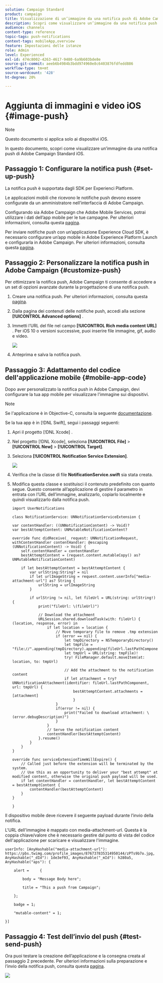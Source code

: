 ```yaml
---
solution: Campaign Standard
product: campaign
title: Visualizzazione di un’immagine da una notifica push di Adobe Campaign Standard
description: Scopri come visualizzare un’immagine da una notifica push di Adobe Campaign su un dispositivo iOS.
audience: channels
content-type: reference
topic-tags: push-notifications
context-tags: mobileApp,overview
feature: Impostazioni delle istanze
role: Admin
level: Experienced
exl-id: 474c8002-4263-4617-9480-6a9b603bde8e
source-git-commit: aeeb6b4984b3bdd974960e8c6403876fdfedd886
workflow-type: tm+mt
source-wordcount: '428'
ht-degree: 20%

---
```


# Aggiunta di immagini e video iOS {#image-push}

>[!NOTE]
>
>Questo documento si applica solo ai dispositivi iOS.

In questo documento, scopri come visualizzare un’immagine da una notifica push di Adobe Campaign Standard iOS.

## Passaggio 1: Configurare la notifica push {#set-up-push}

La notifica push è supportata dagli SDK per Experienci Platform.

Le applicazioni mobili che ricevono le notifiche push devono essere configurate da un amministratore nell’interfaccia di Adobe Campaign.

Configurando sia Adobe Campaign che Adobe Mobile Services, potrai utilizzare i dati dell’app mobile per le tue campagne. Per ulteriori informazioni, consulta questa [pagina](https://experienceleague.adobe.com/docs/campaign-standard/using/administrating/configuring-channels/configuring-a-mobile-application.html?lang=it).

Per inviare notifiche push con un’applicazione Experience Cloud SDK, è necessario configurare un’app mobile in Adobe Experience Platform Launch e configurarla in Adobe Campaign. Per ulteriori informazioni, consulta questa [pagina](https://docs.adobe.com/content/help/it-IT/campaign-standard/using/administrating/configuring-channels/configuring-a-mobile-application.html#ChannelspecificapplicationconfigurationinAdobeCampaign).

## Passaggio 2: Personalizzare la notifica push in Adobe Campaign {#customize-push}

Per ottimizzare la notifica push, Adobe Campaign ti consente di accedere a un set di opzioni avanzate durante la progettazione di una notifica push.

1. Creare una notifica push. Per ulteriori informazioni, consulta questa [pagina](../../channels/using/preparing-and-sending-a-push-notification.md).

1. Dalla pagina dei contenuti delle notifiche push, accedi alla sezione **[!UICONTROL Advanced options]** .

1. Immetti l’URL del file nel campo **[!UICONTROL Rich media content URL]** .
Per iOS 10 o versioni successive, puoi inserire file immagine, gif, audio e video.

   ![](assets/push_notif_advanced_6.png)

1. Anteprima e salva la notifica push.

## Passaggio 3: Adattamento del codice dell&#39;applicazione mobile {#mobile-app-code}

Dopo aver personalizzato la notifica push in Adobe Campaign, devi configurare la tua app mobile per visualizzare l&#39;immagine sui dispositivi.

>[!NOTE]
>
>Se l&#39;applicazione è in Objective-C, consulta la seguente [documentazione](https://experienceleague.adobe.com/docs/mobile-services/ios/messaging-ios/push-messaging/c-set-up-rich-push-notif-ios.html).

Se la tua app è in [!DNL Swift], segui i passaggi seguenti:

1. Apri il progetto [!DNL Xcode] .

1. Nel progetto [!DNL Xcode], seleziona **[!UICONTROL File]** > **[!UICONTROL New]** > **[!UICONTROL Target]**.

1. Seleziona **[!UICONTROL Notification Service Extension]**.

   ![](assets/push_notif_advanced_12.png)

1. Verifica che la classe di file **NotificationService.swift** sia stata creata.

1. Modifica questa classe e sostituisci il contenuto predefinito con quanto segue.
Questo consente all’applicazione di gestire il parametro in entrata con l’URL dell’immagine, analizzarlo, copiarlo localmente e quindi visualizzarlo dalla notifica push.

   ```
   import UserNotifications
   
   class NotificationService: UNNotificationServiceExtension {
   
   var contentHandler: ((UNNotificationContent) -> Void)?
   var bestAttemptContent: UNMutableNotificationContent?
   
   override func didReceive(_ request: UNNotificationRequest, withContentHandler contentHandler: @escaping (UNNotificationContent) -> Void) {
       self.contentHandler = contentHandler
       bestAttemptContent = (request.content.mutableCopy() as? UNMutableNotificationContent)
   
       if let bestAttemptContent = bestAttemptContent {
           var urlString:String? = nil
           if let urlImageString = request.content.userInfo["media-attachment-url"] as? String {
               urlString = urlImageString
           }
   
           if urlString != nil, let fileUrl = URL(string: urlString!) {
               print("fileUrl: \(fileUrl)")
   
               // Download the attachment
               URLSession.shared.downloadTask(with: fileUrl) { (location, response, error) in
                   if let location = location {
                       // Move temporary file to remove .tmp extension
                       if (error == nil) {
                           let tmpDirectory = NSTemporaryDirectory()
                           let tmpFile = "file://".appending(tmpDirectory).appending(fileUrl.lastPathComponent)
                           let tmpUrl = URL(string: tmpFile)!
                           try! FileManager.default.moveItem(at: location, to: tmpUrl)
   
                           // Add the attachment to the notification content
                           if let attachment = try? UNNotificationAttachment(identifier: fileUrl.lastPathComponent, url: tmpUrl) {
                               bestAttemptContent.attachments = [attachment]
                               }
                       }
                       if(error != nil) {
                           print("Failed to download attachment: \(error.debugDescription)")
                       }
                   }
                   // Serve the notification content
                   contentHandler(bestAttemptContent)
               }.resume()
           }
       }
   }
   
   override func serviceExtensionTimeWillExpire() {
       // Called just before the extension will be terminated by the system.
       // Use this as an opportunity to deliver your "best attempt" at modified content, otherwise the original push payload will be used.
       if let contentHandler = contentHandler, let bestAttemptContent = bestAttemptContent {
           contentHandler(bestAttemptContent)
       }
   }
   
   }
   ```

Il dispositivo mobile deve ricevere il seguente payload durante l’invio della notifica.

L&#39;URL dell&#39;immagine è mappato con media-attachment-url. Questa è la coppia chiave/valore che è necessario gestire dal punto di vista del codice dell&#39;applicazione per scaricare e visualizzare l&#39;immagine.

```
userInfo: [AnyHashable("media-attachment-url"): https://pbs.twimg.com/profile_images/876737835314950144/zPTs9b7o.jpg, AnyHashable("_dId"): 1de3ef93, AnyHashable("_mId"): h280a5, AnyHashable("aps"): {
 
    alert =     {
 
        body = "Message Body here";
 
        title = "This a push from Campaign";
 
    };
 
    badge = 1;
 
    "mutable-content" = 1;
 
}]
```

## Passaggio 4: Test dell’invio del push {#test-send-push}

Ora puoi testare la creazione dell’applicazione e la consegna creata al passaggio 2 precedente. Per ulteriori informazioni sulla preparazione e l’invio della notifica push, consulta questa [pagina](../../channels/using/preparing-and-sending-a-push-notification.md).

![](assets/push_notif_advanced_34.png)
